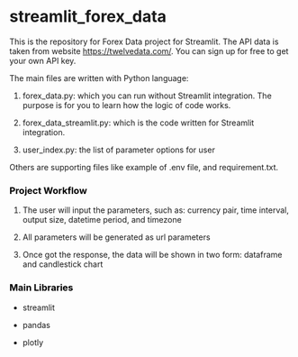 # streamlit_forex_data

This is the repository for Forex Data project for Streamlit.
The API data is taken from website https://twelvedata.com/. You can sign up for free to get your own API key.


The main files are written with Python language:

1. forex_data.py: which you can run without Streamlit integration. The purpose is for you to learn how the logic of code works. 

2. forex_data_streamlit.py: which is the code written for Streamlit integration.

3. user_index.py: the list of parameter options for user

Others are supporting files like example of .env file, and requirement.txt.


<h3 style='color: black;'>Project Workflow</h3>

1. The user will input the parameters, such as: currency pair, time interval, output size, datetime period, and timezone

2. All parameters will be generated as url parameters

3. Once got the response, the data will be shown in two form: dataframe and candlestick chart


<h3 style='color: black;'>Main Libraries</h3>

* streamlit

* pandas

* plotly

